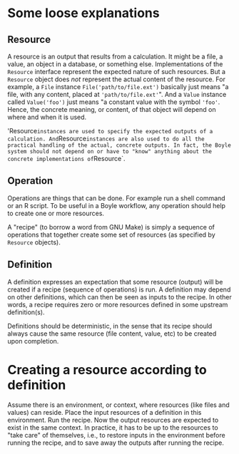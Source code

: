 # Some loose explanations

## Resource

A resource is an output that results from a calculation. It might be a file, a value, an object in a database, or something else. Implementations of the `Resource` interface represent the expected nature of such resources. But a `Resource` object does *not* represent the actual content of the resource. For example, a `File` instance `File('path/to/file.ext')` basically just means "a file, with any content, placed at `'path/to/file.ext'`". And a `Value` instance called `Value('foo')` just means "a constant value with the symbol `'foo'`. Hence, the concrete meaning, or content, of that object will depend on where and when it is used.

'Resource` instances are used to specify the expected outputs of a calculation. And `Resource` instances are also used to do all the practical handling of the actual, concrete outputs. In fact, the Boyle system should not depend on or have to "know" anything about the concrete implementations of `Resource`.

## Operation

Operations are things that can be done. For example run a shell command or an R script. To be useful in a Boyle workflow, any operation should help to create one or more resources.

A "recipe" (to borrow a word from GNU Make) is simply a sequence of operations that together create some set of resources (as specified by `Resource` objects).

## Definition

A definition expresses an expectation that some resource (output) will be created if a recipe (sequence of operations) is run. A definition may depend on other definitions, which can then be seen as inputs to the recipe. In other words, a recipe requires zero or more resources defined in some upstream definition(s).

Definitions should be deterministic, in the sense that its recipe should always cause the same resource (file content, value, etc) to be created upon completion.

# Creating a resource according to definition

Assume there is an environment, or context, where resources (like files and values) can reside. Place the input resources of a definition in this environment. Run the recipe. Now the output resources are expected to exist in the same context. In practice, it has to be up to the resources to "take care" of themselves, i.e., to restore inputs in the environment before running the recipe, and to save away the outputs after running the recipe.
